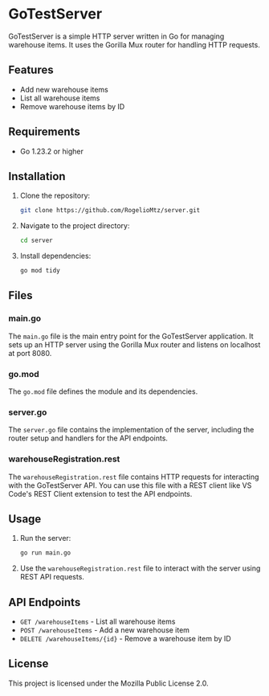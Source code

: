 # GoTestServer

GoTestServer is a simple HTTP server written in Go for managing warehouse items. It uses the Gorilla Mux router for handling HTTP requests.

## Features
- Add new warehouse items
- List all warehouse items
- Remove warehouse items by ID

## Requirements
- Go 1.23.2 or higher

## Installation
1. Clone the repository:
    ```sh
    git clone https://github.com/RogelioMtz/server.git
    ```
2. Navigate to the project directory:
    ```sh
    cd server
    ```
3. Install dependencies:
    ```sh
    go mod tidy
    ```

## Files

### main.go
The `main.go` file is the main entry point for the GoTestServer application. It sets up an HTTP server using the Gorilla Mux router and listens on localhost at port 8080.

### go.mod
The `go.mod` file defines the module and its dependencies.

### server.go
The `server.go` file contains the implementation of the server, including the router setup and handlers for the API endpoints.

### warehouseRegistration.rest
The `warehouseRegistration.rest` file contains HTTP requests for interacting with the GoTestServer API. You can use this file with a REST client like VS Code's REST Client extension to test the API endpoints.

## Usage
1. Run the server:
    ```sh
    go run main.go
    ```
2. Use the `warehouseRegistration.rest` file to interact with the server using REST API requests.

## API Endpoints
- `GET /warehouseItems` - List all warehouse items
- `POST /warehouseItems` - Add a new warehouse item
- `DELETE /warehouseItems/{id}` - Remove a warehouse item by ID

## License
This project is licensed under the Mozilla Public License 2.0.
